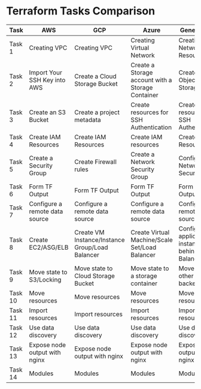 # Terraform Tasks Comparison


|Task|AWS|GCP|Azure|General Task|
|-------|-------|-------|-------|-------|
|Task 1|Creating VPC|Creating VPC|Creating Virtual Network|Creating Network Resources|
|Task 2|Import Your SSH Key into AWS|Create a Cloud Storage Bucket|Create a Storage account with a Storage Container|Create an Object Storage|
|Task 3|Create an S3 Bucket|Create a project metadata|Create resources for SSH Authentication|Create resources for SSH Authentication|
|Task 4|Create IAM Resources|Create IAM Resources|Create IAM resources|Create IAM Resources|
|Task 5|Create a Security Group|Create Firewall rules|Create a Network Security Group|Configure Network Security|
|Task 6|Form TF Output|Form TF Output|Form TF Output|Form TF Output|
|Task 7|Configure a remote data source|Configure a remote data source|Configure a remote data source|Configure a remote data source|
|Task 8|Create EC2/ASG/ELB|Create VM Instance/Instance Group/Load Balancer|Create Virtual Machine/Scale Set/Load Balancer|Configure application instances behind Load Balancer|
|Task 9|Move state to S3/Locking|Move state to Cloud Storage Bucket|Move state to a storage container|Move state to other backends|
|Task 10|Move resources|Move resources|Move resources|Move resources|
|Task 11|Import resources|Import resources|Import resources|Import resources|
|Task 12|Use data discovery|Use data discovery|Use data discovery|Use data discovery|
|Task 13|Expose node output with nginx|Expose node output with nginx|Expose node output with nginx|Expose node output with nginx|
|Task 14|Modules|Modules|Modules|Modules|
